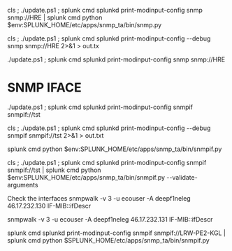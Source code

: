 cls ; ./update.ps1 ; splunk cmd splunkd print-modinput-config snmp snmp://HRE | splunk cmd python $env:SPLUNK_HOME/etc/apps/snmp_ta/bin/snmp.py

cls ; ./update.ps1 ; splunk cmd splunkd print-modinput-config --debug snmp snmp://HRE 2>&1 > out.tx

./update.ps1 ; splunk cmd splunkd print-modinput-config snmp snmp://HRE





# SNMP IFACE


./update.ps1 ; splunk cmd splunkd print-modinput-config snmpif snmpif://tst

cls ; ./update.ps1 ; splunk cmd splunkd print-modinput-config --debug snmpif snmpif://tst 2>&1 > out.txt


splunk cmd python $env:SPLUNK_HOME/etc/apps/snmp_ta/bin/snmpif.py

cls ; ./update.ps1 ; splunk cmd splunkd print-modinput-config snmpif snmpif://tst | splunk cmd python $env:SPLUNK_HOME/etc/apps/snmp_ta/bin/snmpif.py --validate-arguments



Check the interfaces
snmpwalk -v 3 -u ecouser -A deepf1neleg 46.17.232.130  IF-MIB::ifDescr

snmpwalk -v 3 -u ecouser -A deepf1neleg 46.17.232.131 IF-MIB::ifDescr



splunk cmd splunkd print-modinput-config snmpif snmpif://LRW-PE2-KGL | splunk cmd python $SPLUNK_HOME/etc/apps/snmp_ta/bin/snmpif.py
